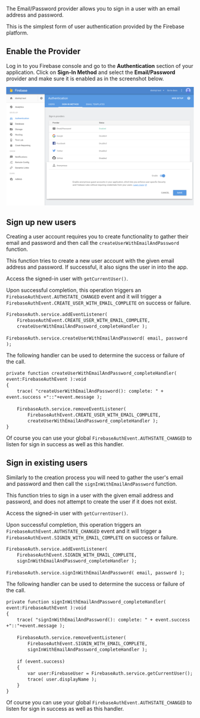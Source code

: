 
The Email/Password provider allows you to sign in a user with an email address and password.

This is the simplest form of user authentication provided by the Firebase platform.



## Enable the Provider

Log in to you Firebase console and go to the **Authentication** section of your application.
Click on **Sign-In Method** and select the **Email/Password** provider and make sure it is enabled 
as in the screenshot below.

![](images/auth-email-enable.png)


## Sign up new users

Creating a user account requires you to create functionality to gather their 
email and password and then call the `createUserWithEmailAndPassword` function.

This function tries to create a new user account with the given email address and password. 
If successful, it also signs the user in into the app.

Access the signed-in user with `getCurrentUser()`.

Upon successful completion, this operation triggers an `FirebaseAuthEvent.AUTHSTATE_CHANGED` event 
and it will trigger a `FirebaseAuthEvent.CREATE_USER_WITH_EMAIL_COMPLETE` on success or failure.

```as3
FirebaseAuth.service.addEventListener( 
	FirebaseAuthEvent.CREATE_USER_WITH_EMAIL_COMPLETE,
	createUserWithEmailAndPassword_completeHandler );

FirebaseAuth.service.createUserWithEmailAndPassword( email, password );
```

The following handler can be used to determine the success or failure of the call.

```as3
private function createUserWithEmailAndPassword_completeHandler( event:FirebaseAuthEvent ):void
{
	trace( "createUserWithEmailAndPassword(): complete: " + event.success +"::"+event.message );
	
	FirebaseAuth.service.removeEventListener( 
		FirebaseAuthEvent.CREATE_USER_WITH_EMAIL_COMPLETE,
		createUserWithEmailAndPassword_completeHandler );
}
```

Of course you can use your global `FirebaseAuthEvent.AUTHSTATE_CHANGED` to listen for sign in success 
as well as this handler.


## Sign in existing users

Similarly to the creation process you will need to gather the user's email and password and 
then call the `signInWithEmailAndPassword` function.

This function tries to sign in a user with the given email address and password, and does
not attempt to create the user if it does not exist.

Access the signed-in user with `getCurrentUser()`.

Upon successful completion, this operation triggers an `FirebaseAuthEvent.AUTHSTATE_CHANGED` event 
and it will trigger a `FirebaseAuthEvent.SIGNIN_WITH_EMAIL_COMPLETE` on success or failure.


```as3
FirebaseAuth.service.addEventListener( 
	FirebaseAuthEvent.SIGNIN_WITH_EMAIL_COMPLETE,
	signInWithEmailAndPassword_completeHandler );

FirebaseAuth.service.signInWithEmailAndPassword( email, password );
```

The following handler can be used to determine the success or failure of the call.

```as3
private function signInWithEmailAndPassword_completeHandler( event:FirebaseAuthEvent ):void
{
	trace( "signInWithEmailAndPassword(): complete: " + event.success +"::"+event.message );

	FirebaseAuth.service.removeEventListener( 
		FirebaseAuthEvent.SIGNIN_WITH_EMAIL_COMPLETE,
		signInWithEmailAndPassword_completeHandler );

	if (event.success)
	{
		var user:FirebaseUser = FirebaseAuth.service.getCurrentUser();
		trace( user.displayName );
	}
}
```

Of course you can use your global `FirebaseAuthEvent.AUTHSTATE_CHANGED` to listen for sign in success 
as well as this handler.
